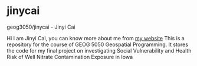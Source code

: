 # jinycai
geog3050/jinycai - Jinyi Cai

Hi I am Jinyi Cai, you can know more about me from [my website](https://cjycathy.github.io/)
This is a repository for the course of GEOG 5050 Geospatial Programming. It stores the code for my final project on investigating Social Vulnerability and Health Risk of Well Nitrate Contamination Exposure in Iowa